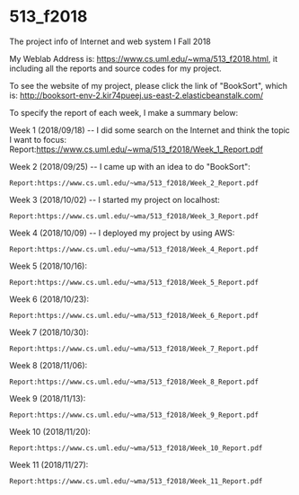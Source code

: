 # 513_f2018
The project info of Internet and web system I  Fall 2018

My Weblab Address is: https://www.cs.uml.edu/~wma/513_f2018.html, it including all the reports and source codes for my project.

To see the website of my project, please click the link of "BookSort", which is: http://booksort-env-2.kir74pueej.us-east-2.elasticbeanstalk.com/

To specify the report of each week, I make a summary below:

Week 1 (2018/09/18) -- I did some search on the Internet and think the topic I want to focus:
    Report:https://www.cs.uml.edu/~wma/513_f2018/Week_1_Report.pdf

Week 2 (2018/09/25) -- I came up with an idea to do "BookSort":

    Report:https://www.cs.uml.edu/~wma/513_f2018/Week_2_Report.pdf
    
Week 3 (2018/10/02) -- I started my project on localhost:

    Report:https://www.cs.uml.edu/~wma/513_f2018/Week_3_Report.pdf
    
Week 4 (2018/10/09) -- I deployed my project by using AWS:

    Report:https://www.cs.uml.edu/~wma/513_f2018/Week_4_Report.pdf
    
Week 5 (2018/10/16):

    Report:https://www.cs.uml.edu/~wma/513_f2018/Week_5_Report.pdf
   
Week 6 (2018/10/23):

    Report:https://www.cs.uml.edu/~wma/513_f2018/Week_6_Report.pdf
   
Week 7 (2018/10/30):

    Report:https://www.cs.uml.edu/~wma/513_f2018/Week_7_Report.pdf
   
Week 8 (2018/11/06):

    Report:https://www.cs.uml.edu/~wma/513_f2018/Week_8_Report.pdf
    
Week 9 (2018/11/13):

    Report:https://www.cs.uml.edu/~wma/513_f2018/Week_9_Report.pdf
    
Week 10 (2018/11/20):

    Report:https://www.cs.uml.edu/~wma/513_f2018/Week_10_Report.pdf
    
Week 11 (2018/11/27):

    Report:https://www.cs.uml.edu/~wma/513_f2018/Week_11_Report.pdf
